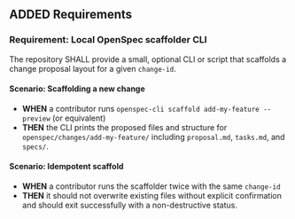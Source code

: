 ## ADDED Requirements

### Requirement: Local OpenSpec scaffolder CLI
The repository SHALL provide a small, optional CLI or script that scaffolds a change proposal layout for a given `change-id`.

#### Scenario: Scaffolding a new change
- **WHEN** a contributor runs `openspec-cli scaffold add-my-feature --preview` (or equivalent)
- **THEN** the CLI prints the proposed files and structure for `openspec/changes/add-my-feature/` including `proposal.md`, `tasks.md`, and `specs/`.

#### Scenario: Idempotent scaffold
- **WHEN** a contributor runs the scaffolder twice with the same `change-id`
- **THEN** it should not overwrite existing files without explicit confirmation and should exit successfully with a non-destructive status.
